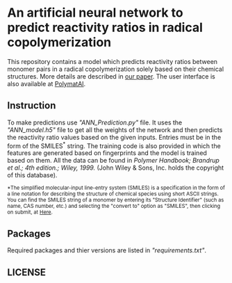 # An artificial neural network to predict reactivity ratios in radical copolymerization
This repository contains a model which predicts reactivity ratios between monomer pairs in a radical copolymerization solely based on their chemical structures. More details are described in [our paper](https://www). The user interface is also available at [PolymatAI](http://polymatai.pythonanywhere.com/search).

## Instruction
To make predictions use *"ANN_Prediction.py"* file. It uses the *"ANN_model.h5"* file to get all the weights of the network and then predicts the reactivity ratio values based on the given inputs. Entries must be in the form of the SMILES<sup>*</sup> string. The training code is also provided in which the features are generated based on fingerprints and the model is trained based on them. All the data can be found in *Polymer Handbook; Brandrup et al.; 4th edition.; Wiley, 1999.* (John Wiley & Sons, Inc. holds the copyright of this database).

<sub>*The simplified molecular-input line-entry system (SMILES) is a specification in the form of a line notation for describing the structure of chemical species using short ASCII strings. You can find the SMILES string of a monomer by entering its "Structure Identifier" (such as name, CAS number, etc.) and selecting the "convert to" option as "SMILES", then clicking on submit, at [Here](https://cactus.nci.nih.gov/chemical/structure).</sub>

## Packages
Required packages and thier versions are listed in *"requirements.txt"*.

## LICENSE
